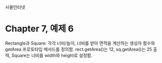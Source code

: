 
사물인터넷

Chapter 7, 예제 6
================================

Rectangle과 Square: 각각 너비/높이, 너비를 받아 면적을 계산하는 생성자 함수와 getArea 프로토타입 메서드를 정의함.
rect.getArea()는 12, sq.getArea()는 25 출력, Square는 너비를 width와 height로 설정함.